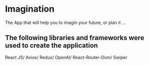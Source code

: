 # Imagination 
The App that will help you to imagin your future, or plan it ...

## The following libraries and frameworks were used to create the application
React JS/ Axios/ Redux/ OpenAI/ React-Router-Dom/ Swiper  

